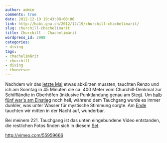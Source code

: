 ```yaml
---
author: admin
comments: true
date: 2012-12-19 19:43:08+00:00
link: http://habi.gna.ch/2012/12/19/churchill-chachelimarit/
slug: churchill-chachelimarit
title: Churchill - Chachelimärit
wordpress_id: 2988
categories:
- diving
tags:
- chachelimärit
- churchill
- diving
- thunersee
---
```


Nachdem wir das [letzte Mal](http://habi.gna.ch/2012/01/02/letzter-tauchgang-im-2011/) etwas abkürzen mussten, tauchten Renzo und ich am Sonntag in 45 Minuten die ca. 400 Meter vom Churchill-Denkmal zur Schiffländte in Oberhöfen (inklusive Punktlandung genau am Steg).
Um [halb fünf war's am Einstieg](http://www.flickr.com/photos/habi/8278900370/in/set-72157632263027614) noch hell, während dem Tauchgang wurde es immer dunkler, was unter Wasser für mystische Stimmung sorgte.
Am [Ende](http://www.flickr.com/photos/habi/8278904216/in/set-72157632263027614) tauchten wir mitten in der Nacht auf, wunderbar.

Bei meinem 221. Tauchgang ist das unten eingebundene Video entstanden, die restlichen Fotos finden sich in diesem [Set](http://fotos.davidhaberth%C3%BCr.ch/index.php?type=sets&setId=72157632263027614).

http://vimeo.com/55959666
